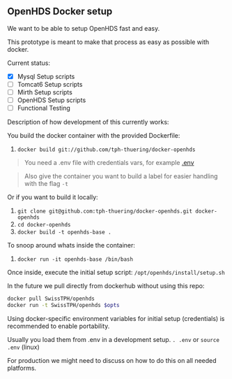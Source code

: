 ## OpenHDS Docker setup ##

We want to be able to setup OpenHDS fast and easy.

This prototype is meant to make that process as easy as possible with docker.

Current status:
* [X] Mysql Setup scripts
* [ ] Tomcat6 Setup scripts
* [ ] Mirth Setup scripts
* [ ] OpenHDS Setup scripts
* [ ] Functional Testing

Description of how development of this currently works:

You build the docker container with the provided Dockerfile:

1. `docker build git://github.com/tph-thuering/docker-openhds`

> You need a .env file with credentials vars, for example [.env](https://raw.githubusercontent.com/tph-thuering/docker-openhds/master/.env.example)

> Also give the container you want to build a label for easier handling with the flag `-t`

Or if you want to build it locally:

1. `git clone git@github.com:tph-thuering/docker-openhds.git docker-openhds`
2. `cd docker-openhds`
3. `docker build -t openhds-base .`

To snoop around whats inside the container:

1. `docker run -it openhds-base /bin/bash`

Once inside, execute the initial setup script:
`/opt/openhds/install/setup.sh`

In the future we pull directly from dockerhub without using this repo:

```bash
docker pull SwissTPH/openhds
docker run -t SwissTPH/openhds $opts
```


Using docker-specific environment variables for initial setup (credentials) is recommended to enable portability.

Usually you load them from .env in a development setup. `. .env` or `source .env` (linux)

For production we might need to discuss on how to do this on all needed platforms.
